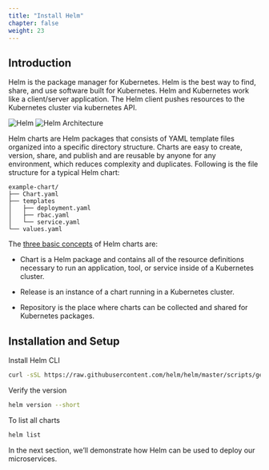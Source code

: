 ```yaml
---
title: "Install Helm"
chapter: false
weight: 23
---
```



## Introduction

Helm is the package manager for Kubernetes. Helm is the best way to find, share, and use software built for Kubernetes. Helm and Kubernetes work like a client/server application. The Helm client pushes resources to the Kubernetes cluster via kubernetes API.



![Helm](/images/prerequisites/helm1.png)
![Helm Architecture](/images/prerequisites/helm2.png)

Helm charts are Helm packages that consists of YAML template files organized into a specific directory structure. Charts are easy to create, version, share, and publish and are reusable by anyone for any environment, which reduces complexity and duplicates. Following is the file structure for a typical Helm chart:

```
example-chart/
├── Chart.yaml
├── templates
│   ├── deployment.yaml
│   ├── rbac.yaml
│   └── service.yaml
└── values.yaml
```

The [three basic concepts](https://helm.sh/docs/intro/using_helm/) of Helm charts are:

- Chart is a Helm package and contains all of the resource definitions necessary to run an application, tool, or service inside of a Kubernetes cluster.

- Release is an instance of a chart running in a Kubernetes cluster.

- Repository is the place where charts can be collected and shared for Kubernetes packages.

## Installation and Setup

Install Helm CLI

```bash
curl -sSL https://raw.githubusercontent.com/helm/helm/master/scripts/get-helm-3 | bash
```

Verify the version

```bash
helm version --short
```

To list all charts

```bash
helm list
```

In the next section, we’ll demonstrate how Helm can be used to deploy our microservices.
